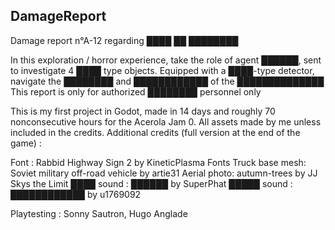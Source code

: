 ## DamageReport

Damage report n°A-12 regarding ████ ██ ████████

In this exploration / horror experience, take the role of agent ██████, sent to investigate 4 ████ type objects. Equipped with a ████-type detector, navigate the ████████ and ████████████ of the ██████████████
This report is only for authorized ████████ personnel only


This is my first project in Godot, made in 14 days and roughly 70 nonconsecutive hours for the Acerola Jam 0. All assets made by me unless included in the credits.
Additional credits (full version at the end of the game) :

Font : Rabbid Highway Sign 2 by KineticPlasma Fonts
Truck base mesh: Soviet military off-road vehicle by artie31
Aerial photo: autumn-trees by JJ Skys the Limit
████ sound : ██████ by SuperPhat
█████ sound : ████████████ by u1769092

Playtesting : Sonny Sautron, Hugo Anglade
